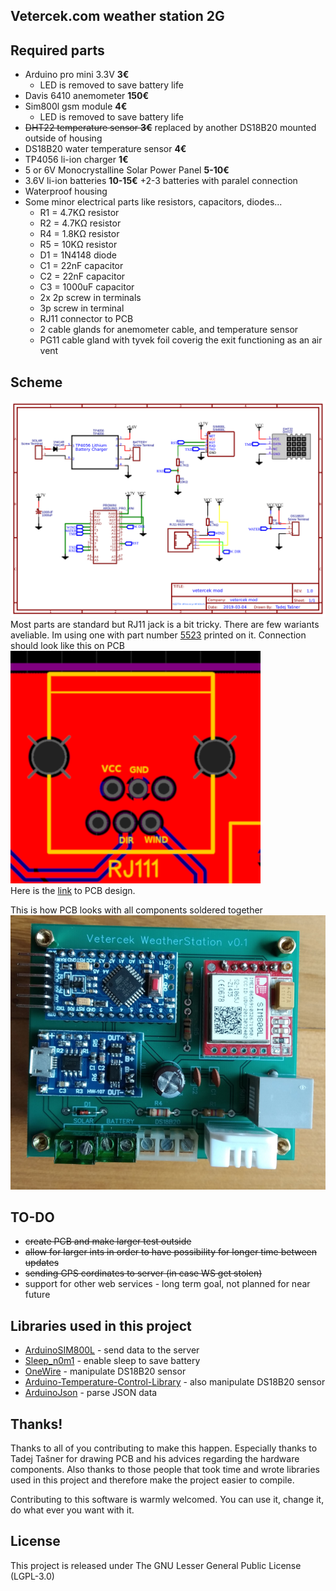 ## Vetercek.com weather station 2G

## Required parts
+ Arduino pro mini 3.3V **3€**
  + LED is removed to save battery life
+ Davis 6410 anemometer **150€**
+ Sim800l gsm module **4€**
  + LED is removed to save battery life
+ ~~DHT22 temperature sensor **3€**~~ replaced by another DS18B20 mounted outside of housing
+ DS18B20 water temperature sensor **4€**
+ TP4056 li-ion charger **1€**
+ 5 or 6V Monocrystalline Solar Power Panel **5-10€**
+ 3.6V li-ion batteries **10-15€**
  +2-3 batteries with paralel connection
+ Waterproof housing
+ Some minor electrical parts like resistors, capacitors, diodes...
  + R1 = 4.7KΩ resistor
  + R2 = 4.7KΩ resistor
  + R4 = 1.8KΩ resistor
  + R5 = 10KΩ resistor
  + D1 = 1N4148 diode
  + C1 = 22nF capacitor
  + C2 = 22nF capacitor
  + C3 = 1000uF capacitor
  + 2x 2p screw in terminals
  + 3p screw in terminal
  + RJ11 connector to PCB
  + 2 cable glands for anemometer cable, and temperature sensor
  + PG11 cable gland with tyvek foil coverig the exit functioning as an air vent


## Scheme
![Scheme](img/scheme.png)
Most parts are standard but RJ11 jack is a bit tricky. There are few wariants aveliable. Im using one with part number [5523](http://en.glgnet.biz/productsdetail/productId=97.html) printed on it. Connection should look like this on PCB  
![RJ11](img/rj11.png)  
Here is the [link](https://easyeda.com/jaka87/vetercek-mod) to PCB design.  

This is how  PCB looks with all components soldered together  
![COmpleted PCB](img/ready_pcb.png)  

## TO-DO
+  ~~create PCB and make larger test outside~~
+ ~~allow for larger ints in order to have possibility for longer time between updates~~
+ ~~sending GPS cordinates to server (in case WS get stolen)~~
+ support for other web services - long term goal, not planned for near future

## Libraries used in this project
+ [ArduinoSIM800L](https://github.com/carrascoacd/ArduinoSIM800L) - send data to the server
+ [Sleep_n0m1](https://github.com/n0m1/Sleep_n0m1) - enable sleep to save battery
+ [OneWire](https://github.com/PaulStoffregen/OneWire) - manipulate DS18B20 sensor
+ [Arduino-Temperature-Control-Library](https://github.com/milesburton/Arduino-Temperature-Control-Library) - also manipulate DS18B20 sensor
+ [ArduinoJson](https://github.com/bblanchon/ArduinoJson) - parse JSON data

## Thanks!
Thanks to all of you contributing to make this happen. Especially thanks to Tadej Tašner for drawing PCB and his advices regarding the hardware components. Also thanks to those people that took time and wrote libraries used in this project and therefore make the project easier to compile.

Contributing to this software is warmly welcomed. You can use it, change it, do what ever you want with it.

## License
This project is released under
The GNU Lesser General Public License (LGPL-3.0)
